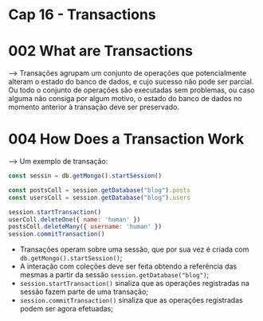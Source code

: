 # Cap 16 - Transactions

# 002 What are Transactions
--> Transações agrupam um conjunto de operações que potencialmente alteram o estado do banco de dados, e cujo 
sucesso não pode ser parcial. Ou todo o conjunto de operações são executadas sem problemas, ou caso alguma não 
consiga por algum motivo, o estado do banco de dados no momento anterior à transação deve ser preservado.

# 004 How Does a Transaction Work
--> Um exemplo de transação:
```javascript
const sessin = db.getMongo().startSession()

const postsColl = session.getDatabase("blog").posts
const usersColl = session.getDatabase("blog").users

session.startTransaction()
userColl.deleteOne({ name: 'human' })
postsColl.deleteMany({ username: 'human' })
session.commitTransaction()
```
* Transações operam sobre uma sessão, que por sua vez é criada com `db.getMongo().startSession()`;
* A interação com coleções deve ser feita obtendo a referência das mesmas a partir da sessão `session.getDatabase("blog")`;
* `session.startTransaction()` sinaliza que as operações registradas na sessão fazem parte de uma transação;
* `session.commitTransaction()` sinaliza que as operações registradas podem ser agora efetuadas;